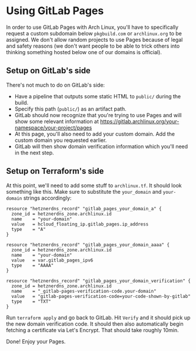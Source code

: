 # Using GitLab Pages

In order to use GitLab Pages with Arch Linux, you'll have to specifically request a custom subdomain
below `pkgbuild.com` or `archlinux.org` to be assigned. We don't allow random projects to use Pages
because of legal and safety reasons (we don't want people to be able to trick others into thinking
something hosted below one of our domains is official).

## Setup on GitLab's side

There's not much to do on GitLab's side:

- Have a pipeline that outputs some static HTML to `public/` during the build.
- Specify this path (`public/`) as an artifact path.
- GitLab should now recognize that you're trying to use Pages and will show some
  relevant information at https://gitlab.archlinux.org/your-namespace/your-project/pages
- At this page, you'll also need to add your custom domain. Add the custom domain you requested earlier.
- GitLab will then show domain verification information which you'll need in the next step.

## Setup on Terraform's side

At this point, we'll need to add some stuff to `archlinux.tf`. It should look something like this.
Make sure to substitute the `your_domain` and `your-domain` strings accordingly:

    resource "hetznerdns_record" "gitlab_pages_your_domain_a" {
      zone_id = hetznerdns_zone.archlinux.id
      name    = "your-domain"
      value   = hcloud_floating_ip.gitlab_pages.ip_address
      type    = "A"
    }

    resource "hetznerdns_record" "gitlab_pages_your_domain_aaaa" {
      zone_id = hetznerdns_zone.archlinux.id
      name    = "your-domain"
      value   = var.gitlab_pages_ipv6
      type    = "AAAA"
    }

    resource "hetznerdns_record" "gitlab_pages_your_domain_verification" {
      zone_id = hetznerdns_zone.archlinux.id
      name    = "_gitlab-pages-verification-code.your-domain"
      value   = "gitlab-pages-verification-code=your-code-shown-by-gitlab"
      type    = "TXT"
    }

Run `terraform apply` and go back to GitLab. Hit `Verify` and it should pick up the new domain
verification code. It should then also automatically begin fetching a certificate via Let's
Encrypt. That should take roughly 10min.

Done! Enjoy your Pages.
